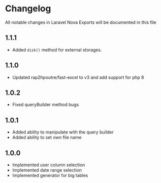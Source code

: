 # Changelog

All notable changes in Laravel Nova Exports will be documented in this file

## 1.1.1
- Added `disk()` method for external storages.

## 1.1.0
- Updated rap2hpoutre/fast-excel to v3 and add support for php 8

## 1.0.2
- Fixed queryBuilder method bugs

## 1.0.1
- Added ability to manipulate with the query builder
- Added ability to set own file name 

## 1.0.0
- Implemented user column selection
- Implemented date range selection
- Implemented generator for big tables
